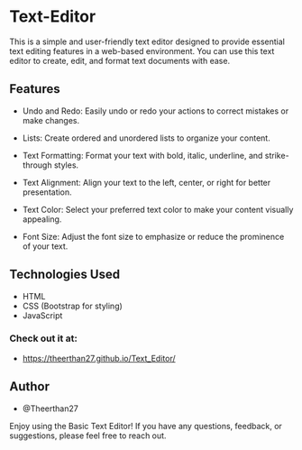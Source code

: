 # Text-Editor

This is a simple and user-friendly text editor designed to provide essential text editing features in a web-based environment. You can use this text editor to create, edit, and format text documents with ease.

## Features

- Undo and Redo: Easily undo or redo your actions to correct mistakes or make changes.

- Lists: Create ordered and unordered lists to organize your content.

- Text Formatting: Format your text with bold, italic, underline, and strike-through styles.

- Text Alignment: Align your text to the left, center, or right for better presentation.

- Text Color: Select your preferred text color to make your content visually appealing.

- Font Size: Adjust the font size to emphasize or reduce the prominence of your text.


## Technologies Used

- HTML
- CSS (Bootstrap for styling)
- JavaScript

### Check out it at: 
- https://theerthan27.github.io/Text_Editor/

## Author

- @Theerthan27

Enjoy using the Basic Text Editor! If you have any questions, feedback, or suggestions, please feel free to reach out.
